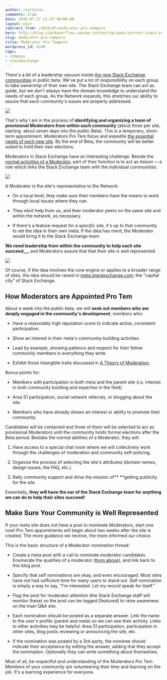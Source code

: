 ```yaml
---
author: rcartaino
comments: true
date: 2010-07-27 21:47:30+00:00
layout: post
redirect_from: /2010/07/moderator-pro-tempore
hero: http://blog.stackoverflow.com/wp-content/uploads/current-stack-exchange-2-public-betas.png
slug: moderator-pro-tempore
title: Moderator Pro Tempore
wordpress_id: 4248
tags:
- company
- stackexchange
---
```


There's a bit of a leadership vacuum inside [the new Stack Exchange communities](http://area51.stackexchange.com/) in public beta. We've put a lot of responsibility on each group to take ownership of their own site. The Stack Exchange team can act as guide, but we don't always have the domain knowledge to understand the needs of each group. As the Network expands, this stretches our ability to assure that each community's issues are properly addressed.

[![](http://blog.stackoverflow.com/wp-content/uploads/current-stack-exchange-2-public-betas.png)](http://stackexchange.com)

That's why I am in the process of **identifying and organizing a team of provisional Moderators from within each community** (about three per site, starting  about seven days into the public Beta). This is a temporary, short-term appointment. Moderators Pro Tem focus and expedite [the essential needs of each new site](http://blog.stackoverflow.com/2010/07/the-7-essential-meta-questions-of-every-beta/). By the end of Beta, the community will be better suited to hold their own elections.

Moderators in Stack Exchange have an interesting challenge. Beside the [normal activities of a Moderator](http://blog.stackoverflow.com/2009/05/a-theory-of-moderation/), part of their function is to act as _liaison_ — a role which links the Stack Exchange team with the individual communities.

![](/blog/images/wordpress/se-2-moderator.png)

A Moderator is the site's representative to the Network.



	
  * On a local level, they make sure their members have the means to work through local issues where they can.

	
  * They elicit help from us, and their moderator peers on the same site and within the network, as necessary.

	
  * If there's a feature request for a _specific_ site, it's up to that community to vet the idea in their own meta. If the idea has merit, the Moderator would bring it to the Stack Exchange team.


**We need leadership from within the community to help each site succeed_,_** and Moderators assure that that _their_ site is well represented.

![](/blog/images/wordpress/leadership.jpg)

Of course, if the idea involves the core engine or applies to a broader range of sites, the idea should be raised in [meta.stackexchange.com](http://meta.stackexchange.com/): the "capital city" of Stack Exchange.


## How Moderators are Appointed Pro Tem


About a week into the public beta, we will **seek out members who are deeply engaged in the community's development**; members who:



	
  * Have a reasonably high reputation score to indicate active, consistent participation.

	
  * Show an interest in their meta's community-building activities.

	
  * Lead by example, showing patience and respect for their fellow community members in everything they write.

	
  * Exhibit those intangible traits discussed in [A Theory of Moderation](../2009/05/a-theory-of-moderation/).


Bonus points for:

	
  * Members with participation in _both_ meta and the parent site (i.e. interest in both community building and expertise in the field).

	
  * Area 51 participation, social network referrals, or blogging about the site.

	
  * Members who have already shown an interest or ability to promote their community.


Candidates will be contacted and three of them will be selected to act as provisional Moderators until the community holds formal elections after the Beta period. Besides the normal abilities of a Moderator, they will:

	
  1. Have access to a special chat room where we will collectively work through the challenges of moderation and community self-policing.

	
  2. Organize the process of selecting the site's attributes (domain names, design issues, the FAQ, etc.).

	
  3. Rally community support and drive the mission of** **getting publicity for the site.


Essentially, **they will have the ear of the Stack Exchange team for anything we can do to help their sites succeed!**


## Make Sure Your Community is Well Represented


If your meta site does not have a post to nominate Moderators, start one now! Pro Tem appointments will begin about two weeks after the site is created. The more guidance we receive, the more informed our choice.

This is the basic structure of a Moderator nomination thread:



	
  * Create a meta post with a call to nominate moderator candidates. Enumerate the qualities of a moderator ([from above](http://blog.stackoverflow.com/2010/07/moderator-pro-tempore/#moderators)), and link back to this blog post.

	
  * Specify that self nominations are okay, and even encouraged. Most sites have not had sufficient time for many users to stand out. Self nomination is simply a way to say, "I'm interested. Let my record speak for itself."

	
  * Flag the post for moderator attention (the Stack Exchange staff will monitor these) so the post can be tagged [featured] to raise awareness on the main Q&A site.

	
  * Each nomination should be posted as a separate answer. Link the name to the user's profile (parent and meta) so we can see their activity. Links to other activities may be helpful: Area 51 participation, participation in other sites, blog posts reviewing or announcing the site, etc.

	
  * If the nomination was posted by a 3rd-party, the nominee should indicate their acceptance by editing the answer, adding that they accept the nomination. Optionally they can write something about themselves.


Most of all, be respectful and understanding of the Moderators Pro Tem. Members of your community are volunteering their time and learning on the job. It's a learning experience for everyone.
